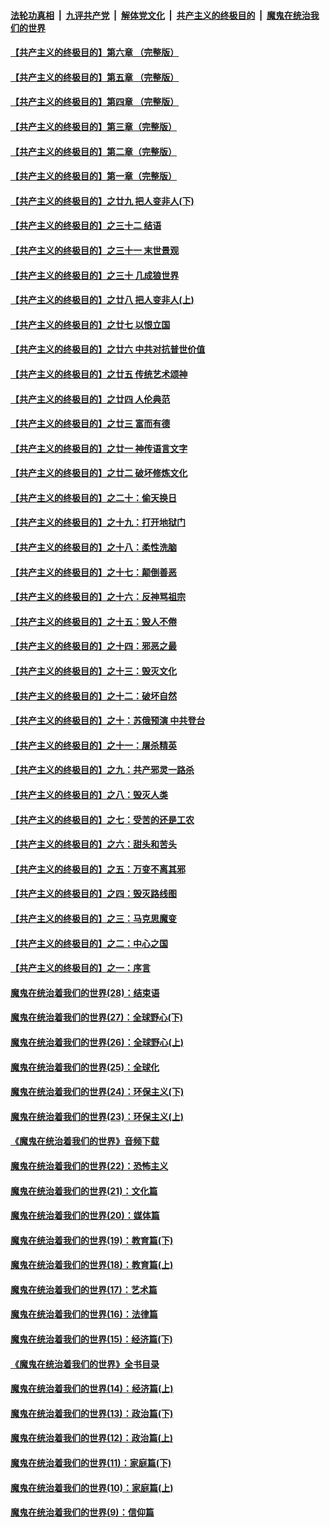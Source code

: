 ####  [法轮功真相](../../../../basic/blob/master/README.md?t=11220426) &nbsp;|&nbsp; [九评共产党](../../../../9ping.md/blob/master/README.md?t=11220426) &nbsp;|&nbsp; [解体党文化](../../../../jtdwh.md/blob/master/README.md?t=11220426)  &nbsp;|&nbsp; [共产主义的终极目的](../../../../gczydzjmd.md/blob/master/README.md?t=11220426) &nbsp;|&nbsp; [魔鬼在统治我们的世界](../../../../mgztzwmdsj.md/blob/master/README.md?t=11220426) 

#### [【共产主义的终极目的】第六章 （完整版）](../pages/nsc422/n11428913.md?t=11220426) 

#### [【共产主义的终极目的】第五章 （完整版）](../pages/nsc422/n11428912.md?t=11220426) 

#### [【共产主义的终极目的】第四章 （完整版）](../pages/nsc422/n11428907.md?t=11220426) 

#### [【共产主义的终极目的】第三章（完整版）](../pages/nsc422/n11428848.md?t=11220426) 

#### [【共产主义的终极目的】第二章（完整版）](../pages/nsc422/n11428831.md?t=11220426) 

#### [【共产主义的终极目的】第一章（完整版）](../pages/nsc422/n11417651.md?t=11220426) 

#### [【共产主义的终极目的】之廿九 把人变非人(下)](../pages/nsc422/n11344140.md?t=11220426) 

#### [【共产主义的终极目的】之三十二 结语](../pages/nsc422/n11360535.md?t=11220426) 

#### [【共产主义的终极目的】之三十一 末世景观](../pages/nsc422/n11351129.md?t=11220426) 

#### [【共产主义的终极目的】之三十 几成狼世界](../pages/nsc422/n11348280.md?t=11220426) 

#### [【共产主义的终极目的】之廿八 把人变非人(上)](../pages/nsc422/n11340492.md?t=11220426) 

#### [【共产主义的终极目的】之廿七 以恨立国](../pages/nsc422/n11336944.md?t=11220426) 

#### [【共产主义的终极目的】之廿六 中共对抗普世价值](../pages/nsc422/n11324785.md?t=11220426) 

#### [【共产主义的终极目的】之廿五 传统艺术颂神](../pages/nsc422/n11296396.md?t=11220426) 

#### [【共产主义的终极目的】之廿四 人伦典范](../pages/nsc422/n11296397.md?t=11220426) 

#### [【共产主义的终极目的】之廿三 富而有德](../pages/nsc422/n11283598.md?t=11220426) 

#### [【共产主义的终极目的】之廿一 神传语言文字](../pages/nsc422/n11263265.md?t=11220426) 

#### [【共产主义的终极目的】之廿二 破坏修炼文化](../pages/nsc422/n11245728.md?t=11220426) 

#### [【共产主义的终极目的】之二十：偷天换日](../pages/nsc422/n11238846.md?t=11220426) 

#### [【共产主义的终极目的】之十九：打开地狱门](../pages/nsc422/n11206376.md?t=11220426) 

#### [【共产主义的终极目的】之十八：柔性洗脑](../pages/nsc422/n11199994.md?t=11220426) 

#### [【共产主义的终极目的】之十七：颠倒善恶](../pages/nsc422/n11179782.md?t=11220426) 

#### [【共产主义的终极目的】之十六：反神骂祖宗](../pages/nsc422/n11166798.md?t=11220426) 

#### [【共产主义的终极目的】之十五：毁人不倦](../pages/nsc422/n11166792.md?t=11220426) 

#### [【共产主义的终极目的】之十四：邪恶之最](../pages/nsc422/n11150249.md?t=11220426) 

#### [【共产主义的终极目的】之十三：毁灭文化](../pages/nsc422/n11135227.md?t=11220426) 

#### [【共产主义的终极目的】之十二：破坏自然](../pages/nsc422/n11135214.md?t=11220426) 

#### [【共产主义的终极目的】之十：苏俄预演 中共登台](../pages/nsc422/n11118424.md?t=11220426) 

#### [【共产主义的终极目的】之十一：屠杀精英](../pages/nsc422/n11118442.md?t=11220426) 

#### [【共产主义的终极目的】之九：共产邪灵一路杀](../pages/nsc422/n11114139.md?t=11220426) 

#### [【共产主义的终极目的】之八：毁灭人类](../pages/nsc422/n11108503.md?t=11220426) 

#### [【共产主义的终极目的】之七：受苦的还是工农](../pages/nsc422/n11101809.md?t=11220426) 

#### [【共产主义的终极目的】之六：甜头和苦头](../pages/nsc422/n11096971.md?t=11220426) 

#### [【共产主义的终极目的】之五：万变不离其邪](../pages/nsc422/n11091285.md?t=11220426) 

#### [【共产主义的终极目的】之四：毁灭路线图](../pages/nsc422/n11086284.md?t=11220426) 

#### [【共产主义的终极目的】之三：马克思魔变](../pages/nsc422/n11061941.md?t=11220426) 

#### [【共产主义的终极目的】之二：中心之国](../pages/nsc422/n11047728.md?t=11220426) 

#### [【共产主义的终极目的】之一：序言](../pages/nsc422/n11086077.md?t=11220426) 

#### [魔鬼在统治着我们的世界(28)：结束语](../pages/nsc422/n10936246.md?t=11220426) 

#### [魔鬼在统治着我们的世界(27)：全球野心(下)](../pages/nsc422/n10928319.md?t=11220426) 

#### [魔鬼在统治着我们的世界(26)：全球野心(上)](../pages/nsc422/n10900318.md?t=11220426) 

#### [魔鬼在统治着我们的世界(25)：全球化](../pages/nsc422/n10788205.md?t=11220426) 

#### [魔鬼在统治着我们的世界(24)：环保主义(下)](../pages/nsc422/n10695307.md?t=11220426) 

#### [魔鬼在统治着我们的世界(23)：环保主义(上)](../pages/nsc422/n10688613.md?t=11220426) 

#### [《魔鬼在统治着我们的世界》音频下载](../pages/nsc422/n10635553.md?t=11220426) 

#### [魔鬼在统治着我们的世界(22)：恐怖主义](../pages/nsc422/n10614727.md?t=11220426) 

#### [魔鬼在统治着我们的世界(21)：文化篇](../pages/nsc422/n10597706.md?t=11220426) 

#### [魔鬼在统治着我们的世界(20)：媒体篇](../pages/nsc422/n10586579.md?t=11220426) 

#### [魔鬼在统治着我们的世界(19)：教育篇(下)](../pages/nsc422/n10564808.md?t=11220426) 

#### [魔鬼在统治着我们的世界(18)：教育篇(上)](../pages/nsc422/n10526970.md?t=11220426) 

#### [魔鬼在统治着我们的世界(17)：艺术篇](../pages/nsc422/n10499093.md?t=11220426) 

#### [魔鬼在统治着我们的世界(16)：法律篇](../pages/nsc422/n10485969.md?t=11220426) 

#### [魔鬼在统治着我们的世界(15)：经济篇(下)](../pages/nsc422/n10469975.md?t=11220426) 

#### [《魔鬼在统治着我们的世界》全书目录](../pages/nsc422/n10464261.md?t=11220426) 

#### [魔鬼在统治着我们的世界(14)：经济篇(上)](../pages/nsc422/n10457370.md?t=11220426) 

#### [魔鬼在统治着我们的世界(13)：政治篇(下)](../pages/nsc422/n10448270.md?t=11220426) 

#### [魔鬼在统治着我们的世界(12)：政治篇(上)](../pages/nsc422/n10444576.md?t=11220426) 

#### [魔鬼在统治着我们的世界(11)：家庭篇(下)](../pages/nsc422/n10440961.md?t=11220426) 

#### [魔鬼在统治着我们的世界(10)：家庭篇(上)](../pages/nsc422/n10435448.md?t=11220426) 

#### [魔鬼在统治着我们的世界(9)：信仰篇](../pages/nsc422/n10432159.md?t=11220426) 

